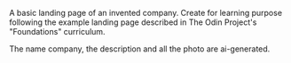 A basic landing page of an invented company. Create for learning purpose following the example landing page described in The Odin Project's "Foundations" curriculum.

The name company, the description and all the photo are ai-generated.